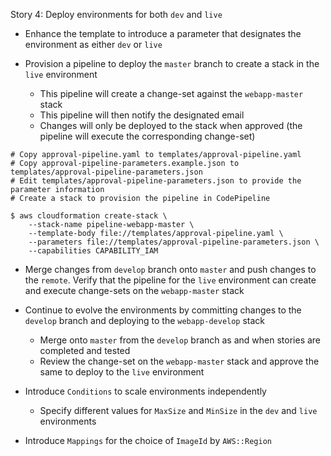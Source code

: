 
Story 4: Deploy environments for both `dev` and `live`

- Enhance the template to introduce a parameter that designates the environment as either `dev` or `live`  

- Provision a pipeline to deploy the `master` branch to create a stack in the `live` environment
    - This pipeline will create a change-set against the `webapp-master` stack 
    - This pipeline will then notify the designated email 
    - Changes will only be deployed to the stack when approved (the pipeline will execute the corresponding change-set)

```
# Copy approval-pipeline.yaml to templates/approval-pipeline.yaml
# Copy approval-pipeline-parameters.example.json to templates/approval-pipeline-parameters.json
# Edit templates/approval-pipeline-parameters.json to provide the parameter information
# Create a stack to provision the pipeline in CodePipeline

$ aws cloudformation create-stack \
    --stack-name pipeline-webapp-master \
    --template-body file://templates/approval-pipeline.yaml \
    --parameters file://templates/approval-pipeline-parameters.json \
    --capabilities CAPABILITY_IAM

```

- Merge changes from `develop` branch onto `master` and push changes to the `remote`. Verify that the pipeline for the `live` environment can create and execute change-sets on the `webapp-master` stack
- Continue to evolve the environments by committing changes to the `develop` branch and deploying to the `webapp-develop` stack
    - Merge onto `master` from the `develop` branch as and when stories are completed and tested
    - Review the change-set on the `webapp-master` stack and approve the same to deploy to the `live` environment
    
- Introduce `Conditions` to scale environments independently
    - Specify different values for `MaxSize` and `MinSize` in the `dev` and `live` environments
- Introduce `Mappings` for the choice of `ImageId` by `AWS::Region` 
